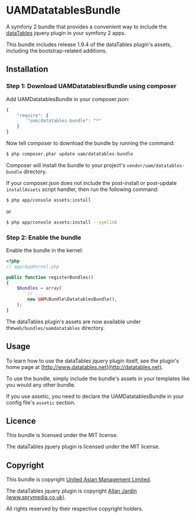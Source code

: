 UAMDatatablesBundle
===================

A symfony 2 bundle that provides a convenient way to include the [dataTables](http://www.datatables.net/) jquery plugin in your symfony 2 apps.

This bundle includes release 1.9.4 of the dataTables plugin's assets, including the bootstrap-related additions.

Installation
------------

### Step 1: Download UAMDatatablesrBundle using composer

Add UAMDatatablesBundle in your composer.json:

```js
{
    "require": {
        "uam/datatables-bundle": "*"
    }
}
```

Now tell composer to download the bundle by running the command:

``` bash
$ php composer.phar update uam/datatables-bundle
```

Composer will install the bundle to your project's `vendor/uam/datatables-bundle` directory.

If your composer.json does not include the post-install or post-update `installAssets` script handler, then run the following command:

``` bash
$ php app/console assets:install
```

or 

``` bash
$ php app/console assets:install --symlink
```

### Step 2: Enable the bundle

Enable the bundle in the kernel:

``` php
<?php
// app/AppKernel.php

public function registerBundles()
{
    $bundles = array(
        // ...
        new UAM\Bundle\DatatablesBundle(),
    );
}
```

The dataTables plugin's assets are now available under the`web/bundles/uamdatatables` directory.

Usage
-----

To learn how to use the dataTables jquery plugin itself, see the plugin's home page at [http://www.datatables.net](http://datatables.net).

To use the bundle, simply include the bundle's assets in your templates like you would any other bundle.

If you use assetic, you need to declare the UAMDatatablesBundle in your config file's `assetic` section.

Licence
-------

This bundle is licensed under the MIT license.

The dataTables jquery plugin is licensed under the MIT license.

Copyright
---------

This bundle is copyright [United Asian Management Limited](http://www.united-asian-management.com).

The dataTables jquery plugin is copyright [Allan Jardin (www.sprymedia.co.uk)](http://www.sprymedia.co.uk).

All rights reserved by their respective copyright holders.